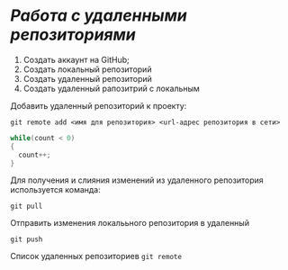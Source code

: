 # ***Работа с удаленными репозиториями***

1. Создать аккаунт на GitHub;
2. Создать локальный репозиторий
3. Создать удаленный репозиторий
4. Создать удаленный рапозитрий с локальным

Добавить удаленный репозиторий к проекту:
```
git remote add <имя для репозитория> <url-адрес репозитория в сети>
```
```C# 
while(count < 0)
{
  count++;
}
```

Для получения и слияния изменений из удаленного репозитория используется команда:
```
git pull
```
Отправить изменения локалььного репозитория в удаленный 
```
git push
```

Список удаленных репозиториев `git remote`